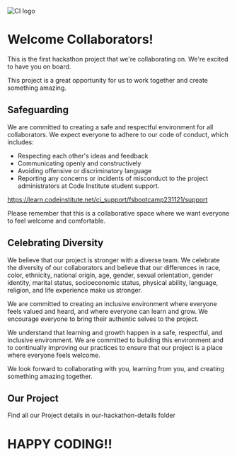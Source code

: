 ![CI logo](https://codeinstitute.s3.amazonaws.com/fullstack/ci_logo_small.png)

# Welcome Collaborators!

This is the first hackathon project that we're collaborating on. We're excited to have you on board. 

This project is a great opportunity for us to work together and create something amazing.

## Safeguarding

We are committed to creating a safe and respectful environment for all collaborators. We expect everyone to adhere to our code of conduct, which includes:

- Respecting each other's ideas and feedback
- Communicating openly and constructively
- Avoiding offensive or discriminatory language
- Reporting any concerns or incidents of misconduct to the project administrators at Code Institute student support.

https://learn.codeinstitute.net/ci_support/fsbootcamp231121/support

Please remember that this is a collaborative space where we want everyone to feel welcome and comfortable.

## Celebrating Diversity

We believe that our project is stronger with a diverse team. We celebrate the diversity of our collaborators and believe that our differences in race, color, ethnicity, national origin, age, gender, sexual orientation, gender identity, marital status, socioeconomic status, physical ability, language, religion, and life experience make us stronger.

We are committed to creating an inclusive environment where everyone feels valued and heard, and where everyone can learn and grow. We encourage everyone to bring their authentic selves to the project.

We understand that learning and growth happen in a safe, respectful, and inclusive environment. We are committed to building this environment and to continually improving our practices to ensure that our project is a place where everyone feels welcome.

We look forward to collaborating with you, learning from you, and creating something amazing together.

## Our Project

Find all our Project details in our-hackathon-details folder

# HAPPY CODING!!